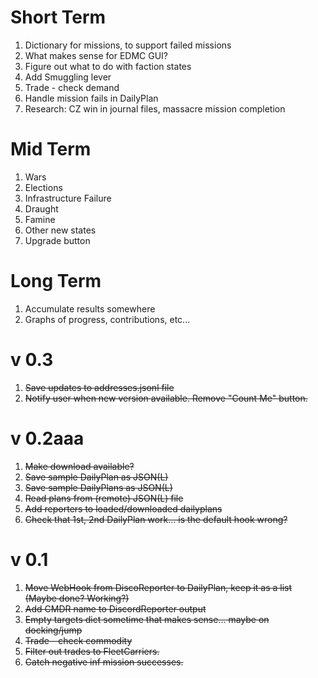 Short Term
==========
1. Dictionary for missions, to support failed missions
1. What makes sense for EDMC GUI?
1. Figure out what to do with faction states
1. Add Smuggling lever
1. Trade - check demand
1. Handle mission fails in DailyPlan
1. Research: CZ win in journal files, massacre mission completion

Mid Term
========
1. Wars
2. Elections
3. Infrastructure Failure
4. Draught
5. Famine
6. Other new states
7. Upgrade button

Long Term
=========
1. Accumulate results somewhere
2. Graphs of progress, contributions, etc...

v 0.3
=====
1. ~~Save updates to addresses.jsonl file~~
2. ~~Notify user when new version available.  Remove "Count Me" button.~~


v 0.2aaa
=====
1. ~~Make download available?~~
1. ~~Save sample DailyPlan as JSON(L)~~
1. ~~Save sample DailyPlans as JSON(L)~~
1. ~~Read plans from (remote) JSON(L) file~~
1. ~~Add reporters to loaded/downloaded dailyplans~~
1. ~~Check that 1st, 2nd DailyPlan work... is the default hook wrong?~~

v 0.1
====
1. ~~Move WebHook from DiscoReporter to DailyPlan, keep it as a list (Maybe done?  Working?)~~
1. ~~Add CMDR name to DiscordReporter output~~
1. ~~Empty targets dict sometime that makes sense... maybe on docking/jump~~
1. ~~Trade - check commodity~~
1. ~~Filter out trades to FleetCarriers.~~
1. ~~Catch negative inf mission successes.~~
